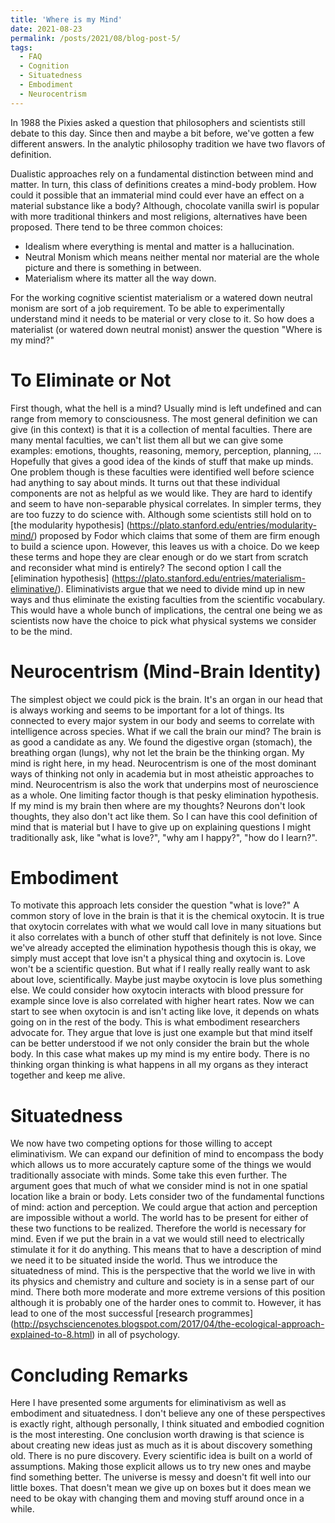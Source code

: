 ```yaml
---
title: 'Where is my Mind'
date: 2021-08-23
permalink: /posts/2021/08/blog-post-5/
tags:
  - FAQ
  - Cognition
  - Situatedness
  - Embodiment
  - Neurocentrism
---
```


In 1988 the Pixies asked a question that philosophers and scientists still debate to this day. Since then and maybe a bit before,
we've gotten a few different answers. In the analytic philosophy tradition we have two flavors of definition. 

Dualistic approaches
rely on a fundamental distinction between mind and matter. In turn, this class of definitions creates a mind-body problem.
How could it possible that an immaterial mind could ever have an effect on a material substance like a body?
Although, chocolate vanilla swirl is popular with more traditional thinkers and most religions, alternatives have been proposed. 
There tend to be three common choices:

- Idealism where everything is mental and matter is a hallucination.
- Neutral Monism which means neither mental nor material are the whole picture and there is something in between.
- Materialism where its matter all the way down.

For the working cognitive scientist materialism or a watered down neutral monism are sort of a job requirement. To be able to 
experimentally understand mind it needs to be material or very close to it.
So how does a materialist (or watered down neutral monist) answer the question "Where is my mind?"

To Eliminate or Not
===============
First though, what the hell is a mind? Usually mind is left undefined and can range from memory to consciousness. The most general
definition we can give (in this context) is that it is a collection of mental faculties. There are many mental faculties, we can't list
them all but we can give some examples: emotions, thoughts, reasoning, memory, perception, planning, ... Hopefully that gives a good
idea of the kinds of stuff that make up minds. One problem though is these faculties were identified well before science had anything
to say about minds. It turns out that these individual components are not as helpful as we would like. They are hard to identify and
seem to have non-separable physical correlates. In simpler terms, they are too fuzzy to do science with. Although some scientists 
still hold on to [the modularity hypothesis] (https://plato.stanford.edu/entries/modularity-mind/) proposed by Fodor which claims that
some of them are firm enough to build a science upon. 
However, this leaves us with a choice. Do we keep these terms and hope they are clear enough or do we start from scratch and reconsider
what mind is entirely? The second option I call the [elimination hypothesis] (https://plato.stanford.edu/entries/materialism-eliminative/). 
Eliminativists argue that we need to divide mind up in new ways and thus eliminate the existing faculties from the scientific
vocabulary. This would have a whole bunch of implications, the central one being we as scientists now have the choice to pick what 
physical systems we consider to be the mind.

Neurocentrism (Mind-Brain Identity)
===============
The simplest object we could pick is the brain. It's an organ in our head that is always working and seems to
be important for a lot of things. Its connected to every major system in our body and seems to correlate with intelligence across species. What 
if we call the brain our mind? The brain is as good a candidate as any. We found the digestive organ (stomach), the breathing organ (lungs),
why not let the brain be the thinking organ. My mind is right here, in my head. Neurocentrism is one of the most dominant ways of thinking not only
in academia but in most atheistic approaches to mind. Neurocentrism is also the work that underpins most of neuroscience as a whole. One limiting 
factor though is that pesky elimination hypothesis. If my mind is my brain then where are my thoughts? Neurons don't look thoughts, they also don't 
act like them. So I can have this cool definition of mind that is material but I have to give up on explaining questions I might traditionally ask, like
"what is love?", "why am I happy?", "how do I learn?".

Embodiment
============
To motivate this approach lets consider the question "what is love?" A common story of love in the brain is that it is the chemical oxytocin.
It is true that oxytocin correlates with what we would call love in many situations but it also correlates with a bunch of other stuff that 
definitely is not love. 
Since we've already accepted the elimination hypothesis though this is okay, we simply must accept that love isn't a physical thing and 
oxytocin is. Love won't be a scientific question. But what if I really really really want to ask about love, scientifically. Maybe just maybe
oxytocin is love plus something else. We could consider how oxytocin interacts with blood pressure for example since love is also correlated
with higher heart rates. Now we can start to see when oxytocin is and isn't acting like love, it depends on whats going on in the rest of the
body. This is what embodiment researchers advocate for. They argue that love is just one example but that mind itself can be better understood
if we not only consider the brain but the whole body. In this case what makes up my mind is my entire body. There is no thinking organ thinking
is what happens in all my organs as they interact together and keep me alive.

Situatedness
============
We now have two competing options for those willing to accept eliminativism. We can expand our definition of mind to encompass the body which
allows us to more accurately capture some of the things we would traditionally associate with minds. Some take this even further. 
The argument goes that much of what we consider mind is not in one spatial location like a brain or body. Lets consider two of the fundamental
functions of mind: action and perception. We could argue that action and perception are impossible without a world. The world has to be present
for either of these two functions to be realized. Therefore the world is necessary for mind. Even if we put the brain in a vat we would still
need to electrically stimulate it for it do anything. This means that to have a description of mind we need it to be situated inside the world.
Thus we introduce the situatedness of mind. This is the perspective that the world we live in with its physics and chemistry and culture and society
is in a sense part of our mind. There both more moderate and more extreme versions of this position although it is probably one of the harder ones
to commit to. However, it has lead to one of the most successful 
[research programmes] (http://psychsciencenotes.blogspot.com/2017/04/the-ecological-approach-explained-to-8.html) in all of psychology. 

Concluding Remarks
==================
Here I have presented some arguments for eliminativism as well as embodiment and situatedness. I don't believe any one of these perspectives is exactly
right, although personally, I think situated and embodied cognition is the most interesting. One conclusion worth drawing is that science is about 
creating new ideas just as much as it is about discovery something old. There is no pure discovery. Every scientific idea
is built on a world of assumptions. Making those explicit allows us to try new ones and maybe find something better. The universe is messy and 
doesn't fit well into our little boxes. That doesn't mean we give up on boxes but it does mean we need to be okay with changing them and moving stuff
around once in a while.
